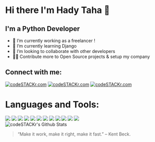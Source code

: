 # Hi there  I'm Hady Taha 👋


## I'm a Python Developer

- 🔭 I’m currently working as a freelancer !
- 🌱 I’m currently learning Django
- 👯 I’m looking to collaborate with other developers
- 🐱‍👓 Contribute more to Open Source projects & setup my company


## Connect with me:

[<img align="cenert" alt="codeSTACKr.com"  src="https://img.shields.io/badge/Instagram-E4405F?style=for-the-badge&logo=instagram&logoColor=white"/>](https://twitter.com/HadyTaha77)
[<img align="cenert" alt="codeSTACKr.com"  src="https://img.shields.io/badge/Twitter-1DA1F2?style=for-the-badge&logo=twitter&logoColor=white"/>](https://www.instagram.com/haditaha__/)
[<img align="cenert" alt="codeSTACKr.com"  src="https://img.shields.io/badge/LinkedIn-0077B5?style=for-the-badge&logo=linkedin&logoColor=white"/>](https://www.linkedin.com/in/hady-taha/)

# Languages and Tools:

[<img  src="https://img.shields.io/badge/Python-3776AB?style=for-the-badge&logo=python&logoColor=white" />]()
<img  src="https://img.shields.io/badge/Django-092E20?style=for-the-badge&logo=django&logoColor=white" />
<img   src="https://img.shields.io/badge/jQuery-0769AD?style=for-the-badge&logo=jquery&logoColor=white" />
<img    src="https://img.shields.io/badge/JavaScript-F7DF1E?style=for-the-badge&logo=javascript&logoColor=black" />
<img    src="https://img.shields.io/badge/HTML-239120?style=for-the-badge&logo=html5&logoColor=white" /> 
<img   src="https://img.shields.io/badge/HTML5-E34F26?style=for-the-badge&logo=html5&logoColor=white" /> 
<img    src="https://img.shields.io/badge/CSS-239120?&style=for-the-badge&logo=css3&logoColor=white" />
<img    src="https://img.shields.io/badge/CSS3-1572B6?style=for-the-badge&logo=css3&logoColor=white" />
<img    src="https://img.shields.io/badge/Bootstrap-563D7C?style=for-the-badge&logo=bootstrap&logoColor=white" />
<img    src="https://img.shields.io/badge/Flutter-02569B?style=for-the-badge&logo=flutter&logoColor=white" />
<img   src="https://img.shields.io/badge/MySQL-00000F?style=for-the-badge&logo=mysql&logoColor=white" />
<img   src="https://img.shields.io/badge/SQLite-07405E?style=for-the-badge&logo=sqlite&logoColor=white" /><br>
<img  alt="codeSTACKr's Github Stats" src="https://github-readme-stats.vercel.app/api?username=Hady-Taha&show_icons=true&hide_border=false" /> 

> “Make it work, make it right, make it fast.” – Kent Beck.
